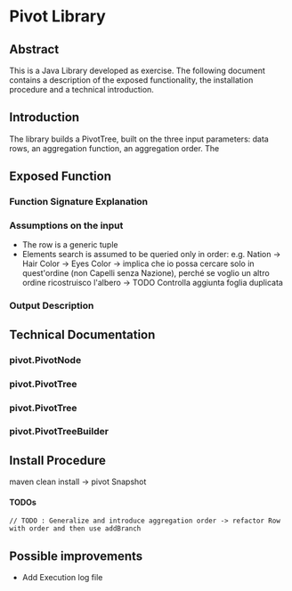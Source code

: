 # Pivot Library

## Abstract
This is a Java Library developed as exercise. The following document contains a description of the exposed functionality,
the installation procedure and a technical introduction. 

## Introduction
The library builds a PivotTree, built on the three input parameters: data rows, an aggregation function, an 
aggregation order. The 
## Exposed Function

### Function Signature Explanation
### Assumptions on the input
- The row is a generic tuple
- Elements search is assumed to be queried only in order: e.g. Nation -> Hair Color -> Eyes Color
 -> implica che io possa cercare solo in quest'ordine (non Capelli senza Nazione),
  perché se voglio un altro ordine ricostruisco l'albero -> TODO Controlla aggiunta foglia duplicata
  
### Output Description

## Technical Documentation

### pivot.PivotNode
### pivot.PivotTree
### pivot.PivotTree
### pivot.PivotTreeBuilder


## Install Procedure
maven clean install -> pivot Snapshot


#### TODOs

    // TODO : Generalize and introduce aggregation order -> refactor Row with order and then use addBranch

## Possible improvements
- Add Execution log file
